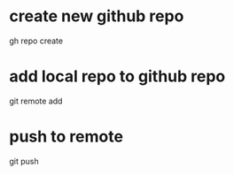 # create new github repo
gh repo create

# add local repo to github repo
git remote add <name> <url>

# push to remote
git push <name>

